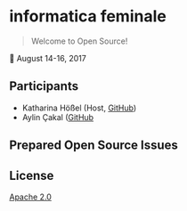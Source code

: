 # informatica feminale

> Welcome to Open Source!

📅 August 14-16, 2017

## Participants
- Katharina Hößel (Host, [GitHub](https://github.com/katsel))
- Aylin Çakal ([GitHub](https://github.com/aylincakal)


## Prepared Open Source Issues

## License

[Apache 2.0](http://www.apache.org/licenses/LICENSE-2.0)
